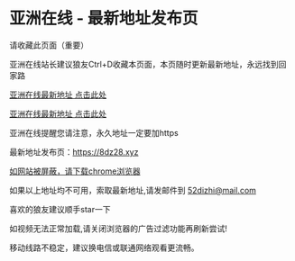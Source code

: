 # 亚洲在线 - 最新地址发布页

请收藏此页面（重要）

亚洲在线站长建议狼友Ctrl+D收藏本页面，本页随时更新最新地址，永远找到回家路

[亚洲在线最新地址 点击此处](https://99v00.xyz)

[亚洲在线最新地址 点击此处](https://99v01.xyz)



亚洲在线提醒您请注意，永久地址一定要加https

最新地址发布页：https://8dz28.xyz

[如网站被屏蔽，请下载chrome浏览器](https://www.google.cn/intl/zh-CN/chrome/)

如果以上地址均不可用，索取最新地址,请发邮件到 <52dizhi@mail.com>

喜欢的狼友建议顺手star一下

如视频无法正常加载,请关闭浏览器的广告过滤功能再刷新尝试!

移动线路不稳定，建议换电信或联通网络观看更流畅。
